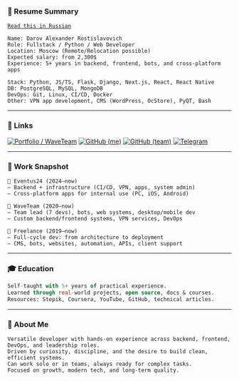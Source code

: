 ### 📄 Resume Summary

[`Read this in Russian`](https://github.com/eelus1ve/eelus1ve/blob/main/resume.ru.md)

```vbnet
Name: Darov Alexander Rostislavovich  
Role: Fullstack / Python / Web Developer  
Location: Moscow (Remote/Relocation possible)  
Expected salary: from 2,300$
Experience: 5+ years in backend, frontend, bots, and cross-platform apps  
```

```vbnet
Stack: Python, JS/TS, Flask, Django, Next.js, React, React Native  
DB: PostgreSQL, MySQL, MongoDB  
DevOps: Git, Linux, CI/CD, Docker  
Other: VPN app development, CMS (WordPress, OcStore), PyQT, Bash  
```
---

### 🔗 Links

[![Portfolio / WaveTeam](https://img.shields.io/badge/-WaveTeam-000?style=flat&logo=google-chrome&logoColor=white)](https://waveteam.net/)
[![GitHub (me)](https://img.shields.io/badge/-eelus1ve-000?style=flat&logo=github&logoColor=white)](https://github.com/eelus1ve)
[![GitHub (team)](https://img.shields.io/badge/-WaveTeam-000?style=flat&logo=github&logoColor=white)](https://github.com/WaveTeamDev)
[![Telegram](https://img.shields.io/badge/-Telegram-000?style=flat&logo=telegram&logoColor=white)](https://t.me/eelus1ve)

---

### 💼 Work Snapshot
```
🔹 Eventus24 (2024–now)
— Backend + infrastructure (CI/CD, VPN, apps, system admin)
— Cross-platform apps for internal use (PC, iOS, Android)

🔹 WaveTeam (2020–now)
— Team lead (7 devs), bots, web systems, desktop/mobile dev
— Custom backend/frontend systems, VPN services, DevOps

🔹 Freelance (2019–now)
— Full-cycle dev: from architecture to deployment
— CMS, bots, websites, automation, APIs, client support
```

---

### 🎓 Education
```sql
Self-taught with 5+ years of practical experience.  
Learned through real-world projects, open source, docs & courses.  
Resources: Stepik, Coursera, YouTube, GitHub, technical articles.
```

---

### 💬 About Me
```pgsql
Versatile developer with hands-on experience across backend, frontend, DevOps, and leadership roles.  
Driven by curiosity, discipline, and the desire to build clean, efficient systems.  
Can work solo or in teams, always ready for complex tasks.  
Focused on growth, modern tech, and long-term quality.
```
